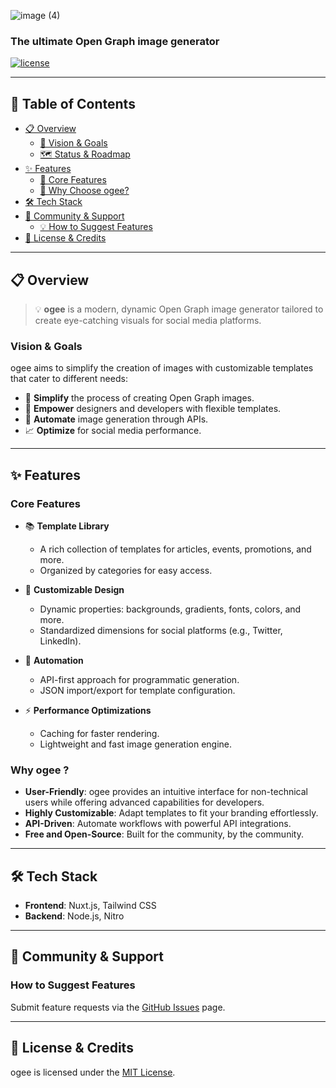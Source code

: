 
![image (4)](https://github.com/user-attachments/assets/ca360360-d893-4dcb-a86c-1dc49c54f6cd)


### The ultimate Open Graph image generator

[![license](https://img.shields.io/github/license/paulmarniquet/ogee?color=black)](https://github.com/paulmarniquet/ogee/blob/main/LICENSE)

---

## 📑 Table of Contents

- [📋 Overview](#-overview)
    - [🎯 Vision & Goals](#vision--goals)
    - [🗺️ Status & Roadmap](#status--roadmap)
- [✨ Features](#-features)
    - [🔑 Core Features](#core-features)
    - [🤔 Why Choose ogee?](#why-choose-ogee)
- [🛠️ Tech Stack](#-tech-stack)
- [💬 Community & Support](#-community--support)
    - [💡 How to Suggest Features](#how-to-suggest-features)
- [📄 License & Credits](#license--credits)

---

## 📋 Overview

> 💡 **ogee** is a modern, dynamic Open Graph image generator tailored to create eye-catching visuals for social media platforms.

### Vision & Goals

ogee aims to simplify the creation of images with customizable templates that cater to different needs:

- 🎯 **Simplify** the process of creating Open Graph images.
- 🎨 **Empower** designers and developers with flexible templates.
- 🚀 **Automate** image generation through APIs.
- 📈 **Optimize** for social media performance.


---

## ✨ Features

### Core Features

- 📚 **Template Library**
    - A rich collection of templates for articles, events, promotions, and more.
    - Organized by categories for easy access.

- 🎨 **Customizable Design**
    - Dynamic properties: backgrounds, gradients, fonts, colors, and more.
    - Standardized dimensions for social platforms (e.g., Twitter, LinkedIn).

- 🔄 **Automation**
    - API-first approach for programmatic generation.
    - JSON import/export for template configuration.

- ⚡ **Performance Optimizations**
    - Caching for faster rendering.
    - Lightweight and fast image generation engine.

### Why ogee ?

- **User-Friendly**: ogee provides an intuitive interface for non-technical users while offering advanced capabilities for developers.
- **Highly Customizable**: Adapt templates to fit your branding effortlessly.
- **API-Driven**: Automate workflows with powerful API integrations.
- **Free and Open-Source**: Built for the community, by the community.

---

## 🛠️ Tech Stack

- **Frontend**: Nuxt.js, Tailwind CSS
- **Backend**: Node.js, Nitro

---

## 💬 Community & Support


### How to Suggest Features

Submit feature requests via the [GitHub Issues](https://github.com/paulmarniquet/ogee/issues) page.

---

## 📄 License & Credits

ogee is licensed under the [MIT License](https://github.com/paulmarniquet/ogee/blob/main/LICENSE).
